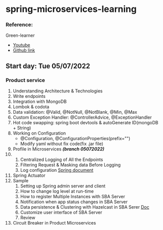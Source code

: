 # spring-microservices-learning

### Reference:
Green-learner
* [Youtube](https://youtu.be/Uw8Qicia3H0)
* [Github link](https://github.com/greenlearner01/microservices-projects-store/tree/master/Online-Shopping-Portal)

## Start day: Tue 05/07/2022
### Product service
1. Understanding Architecture & Technologies
2. Write endpoints
3. Integration with MongoDB
4. Lombok & codota
5. Data validation: @Valid, @NotNull, @NotBlank, @Min, @Max
6. Custom Exception Handler: @ControllerAdvice, @ExceptionHandler
7. Hot code swapping: spring boot devtools & autoGenerate ID(mongoDB + String)
8. Working on Configuration
   - @Configuration, @ConfigurationProperties(prefix="")
   - Modify yaml without fix code(fix .jar file)
9. Profile in Microservices **_(branch 05072022)_**
10. 
    1. Centralized Logging of All the Endpoints
    2. Filtering Request & Masking data Before Logging
    3. Log configuration [Spring document](https://docs.spring.io/spring-boot/docs/2.1.18.RELEASE/reference/html/boot-features-logging.html)
11. Spring Actuator
12. Sample
    1. Setting up Spring admin server and client
    2. How to change log level at run-time
    3. How to register Multiple Instances with SBA Server
    4. Notification when app status changes in SBA Server
    5. Data persistence & Clustering with Hazelcast in SBA Serer [Doc](https://codecentric.github.io/spring-boot-admin/)
    6. Customize user interface of SBA Server
    7. Review
13. Circuit Breaker in Product Microservices
    